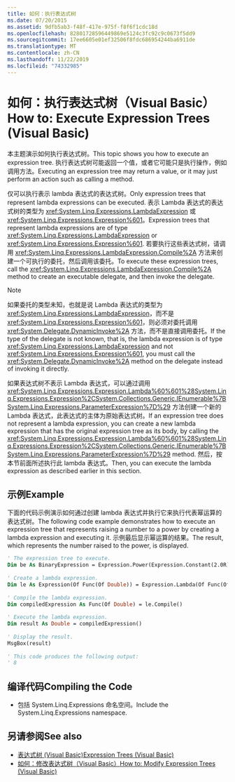 ```yaml
---
title: 如何：执行表达式树
ms.date: 07/20/2015
ms.assetid: 9dfb5ab3-f48f-417e-975f-f8f6f1cdc18d
ms.openlocfilehash: 82801728596449869e5124c3fc92c9c0673f5dd9
ms.sourcegitcommit: 17ee6605e01ef32506f8fdc686954244ba6911de
ms.translationtype: MT
ms.contentlocale: zh-CN
ms.lasthandoff: 11/22/2019
ms.locfileid: "74332985"
---
```

# <a name="how-to-execute-expression-trees-visual-basic"></a><span data-ttu-id="35280-102">如何：执行表达式树（Visual Basic）</span><span class="sxs-lookup"><span data-stu-id="35280-102">How to: Execute Expression Trees (Visual Basic)</span></span>
<span data-ttu-id="35280-103">本主题演示如何执行表达式树。</span><span class="sxs-lookup"><span data-stu-id="35280-103">This topic shows you how to execute an expression tree.</span></span> <span data-ttu-id="35280-104">执行表达式树可能返回一个值，或者它可能只是执行操作，例如调用方法。</span><span class="sxs-lookup"><span data-stu-id="35280-104">Executing an expression tree may return a value, or it may just perform an action such as calling a method.</span></span>  
  
 <span data-ttu-id="35280-105">仅可以执行表示 lambda 表达式的表达式树。</span><span class="sxs-lookup"><span data-stu-id="35280-105">Only expression trees that represent lambda expressions can be executed.</span></span> <span data-ttu-id="35280-106">表示 Lambda 表达式的表达式树的类型为 <xref:System.Linq.Expressions.LambdaExpression> 或 <xref:System.Linq.Expressions.Expression%601>。</span><span class="sxs-lookup"><span data-stu-id="35280-106">Expression trees that represent lambda expressions are of type <xref:System.Linq.Expressions.LambdaExpression> or <xref:System.Linq.Expressions.Expression%601>.</span></span> <span data-ttu-id="35280-107">若要执行这些表达式树，请调用 <xref:System.Linq.Expressions.LambdaExpression.Compile%2A> 方法来创建一个可执行的委托，然后调用该委托。</span><span class="sxs-lookup"><span data-stu-id="35280-107">To execute these expression trees, call the <xref:System.Linq.Expressions.LambdaExpression.Compile%2A> method to create an executable delegate, and then invoke the delegate.</span></span>  
  
> [!NOTE]
> <span data-ttu-id="35280-108">如果委托的类型未知，也就是说 Lambda 表达式的类型为 <xref:System.Linq.Expressions.LambdaExpression>，而不是 <xref:System.Linq.Expressions.Expression%601>，则必须对委托调用 <xref:System.Delegate.DynamicInvoke%2A> 方法，而不是直接调用委托。</span><span class="sxs-lookup"><span data-stu-id="35280-108">If the type of the delegate is not known, that is, the lambda expression is of type <xref:System.Linq.Expressions.LambdaExpression> and not <xref:System.Linq.Expressions.Expression%601>, you must call the <xref:System.Delegate.DynamicInvoke%2A> method on the delegate instead of invoking it directly.</span></span>  
  
 <span data-ttu-id="35280-109">如果表达式树不表示 Lambda 表达式，可以通过调用 <xref:System.Linq.Expressions.Expression.Lambda%60%601%28System.Linq.Expressions.Expression%2CSystem.Collections.Generic.IEnumerable%7BSystem.Linq.Expressions.ParameterExpression%7D%29> 方法创建一个新的 Lambda 表达式，此表达式的主体为原始表达式树。</span><span class="sxs-lookup"><span data-stu-id="35280-109">If an expression tree does not represent a lambda expression, you can create a new lambda expression that has the original expression tree as its body, by calling the <xref:System.Linq.Expressions.Expression.Lambda%60%601%28System.Linq.Expressions.Expression%2CSystem.Collections.Generic.IEnumerable%7BSystem.Linq.Expressions.ParameterExpression%7D%29> method.</span></span> <span data-ttu-id="35280-110">然后，按本节前面所述执行此 lambda 表达式。</span><span class="sxs-lookup"><span data-stu-id="35280-110">Then, you can execute the lambda expression as described earlier in this section.</span></span>  
  
## <a name="example"></a><span data-ttu-id="35280-111">示例</span><span class="sxs-lookup"><span data-stu-id="35280-111">Example</span></span>  
 <span data-ttu-id="35280-112">下面的代码示例演示如何通过创建 lambda 表达式并执行它来执行代表幂运算的表达式树。</span><span class="sxs-lookup"><span data-stu-id="35280-112">The following code example demonstrates how to execute an expression tree that represents raising a number to a power by creating a lambda expression and executing it.</span></span> <span data-ttu-id="35280-113">示例最后显示幂运算的结果。</span><span class="sxs-lookup"><span data-stu-id="35280-113">The result, which represents the number raised to the power, is displayed.</span></span>  
  
```vb  
' The expression tree to execute.  
Dim be As BinaryExpression = Expression.Power(Expression.Constant(2.0R), Expression.Constant(3.0R))  
  
' Create a lambda expression.  
Dim le As Expression(Of Func(Of Double)) = Expression.Lambda(Of Func(Of Double))(be)  
  
' Compile the lambda expression.  
Dim compiledExpression As Func(Of Double) = le.Compile()  
  
' Execute the lambda expression.  
Dim result As Double = compiledExpression()  
  
' Display the result.  
MsgBox(result)  
  
' This code produces the following output:  
' 8  
```  
  
## <a name="compiling-the-code"></a><span data-ttu-id="35280-114">编译代码</span><span class="sxs-lookup"><span data-stu-id="35280-114">Compiling the Code</span></span>  
  
- <span data-ttu-id="35280-115">包括 System.Linq.Expressions 命名空间。</span><span class="sxs-lookup"><span data-stu-id="35280-115">Include the System.Linq.Expressions namespace.</span></span>  
  
## <a name="see-also"></a><span data-ttu-id="35280-116">另请参阅</span><span class="sxs-lookup"><span data-stu-id="35280-116">See also</span></span>

- [<span data-ttu-id="35280-117">表达式树 (Visual Basic)</span><span class="sxs-lookup"><span data-stu-id="35280-117">Expression Trees (Visual Basic)</span></span>](../../../../visual-basic/programming-guide/concepts/expression-trees/index.md)
- [<span data-ttu-id="35280-118">如何：修改表达式树（Visual Basic）</span><span class="sxs-lookup"><span data-stu-id="35280-118">How to: Modify Expression Trees (Visual Basic)</span></span>](../../../../visual-basic/programming-guide/concepts/expression-trees/how-to-modify-expression-trees.md)
